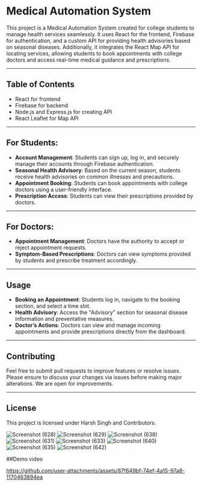 # Medical Automation System

This project is a Medical Automation System created for college students to manage health services seamlessly. It uses React for the frontend, Firebase for authentication, and a custom API for providing health advisories based on seasonal diseases. Additionally, it integrates the React Map API for locating services, allowing students to book appointments with college doctors and access real-time medical guidance and prescriptions.

---

## Table of Contents
- React for frontend
- Firebase for backend
- Node.js and Express.js for creating API
- React Leaflet for Map API

---

## For Students:
- **Account Management**: Students can sign up, log in, and securely manage their accounts through Firebase authentication.
- **Seasonal Health Advisory**: Based on the current season, students receive health advisories on common illnesses and precautions.
- **Appointment Booking**: Students can book appointments with college doctors using a user-friendly interface.
- **Prescription Access**: Students can view their prescriptions provided by doctors.

---

## For Doctors:
- **Appointment Management**: Doctors have the authority to accept or reject appointment requests.
- **Symptom-Based Prescriptions**: Doctors can view symptoms provided by students and prescribe treatment accordingly.

---

## Usage

- **Booking an Appointment**: Students log in, navigate to the booking section, and select a time slot.
- **Health Advisory**: Access the "Advisory" section for seasonal disease information and preventative measures.
- **Doctor’s Actions**: Doctors can view and manage incoming appointments and provide prescriptions directly from the dashboard.

---

## Contributing

Feel free to submit pull requests to improve features or resolve issues. Please ensure to discuss your changes via issues before making major alterations. We are open for improvements.

---

## License

This project is licensed under Harsh Singh and Contributors.

![Screenshot (628)](https://github.com/user-attachments/assets/127bed68-775c-4382-9f39-8a0c89c62f34)
![Screenshot (629)](https://github.com/user-attachments/assets/88bc046b-2e6e-4bc1-a939-904e36452973)
 ![Screenshot (638)](https://github.com/user-attachments/assets/a427dd8d-5dc3-445b-a944-0cb290cf1e6a)
![Screenshot (631)](https://github.com/user-attachments/assets/b752f7a1-dcec-4925-9735-ceba5785287c)
 ![Screenshot (633)](https://github.com/user-attachments/assets/8f7a669a-3108-4eb4-bfca-f6a7db251fd4)
![Screenshot (640)](https://github.com/user-attachments/assets/38f5e7be-6e4f-4b4d-a9d1-e9c1577ceaf2)
![Screenshot (635)](https://github.com/user-attachments/assets/7f7d76b2-2757-439b-9402-862a1e50db3e)
 ![Screenshot (642)](https://github.com/user-attachments/assets/3556ac73-56ab-4a30-bfc9-f7a5653472cf)



##Demo video

https://github.com/user-attachments/assets/87f649bf-74ef-4a15-97a8-1170463894ea



